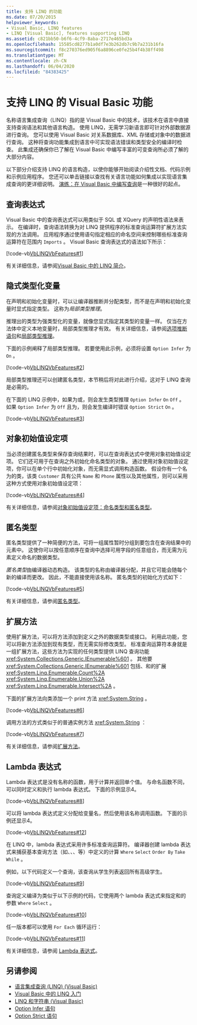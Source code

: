 ```yaml
---
title: 支持 LINQ 的功能
ms.date: 07/20/2015
helpviewer_keywords:
- Visual Basic, LINQ features
- LINQ [Visual Basic], features supporting LINQ
ms.assetid: c821bb50-b6f6-4cf9-8aba-2717e465bd3a
ms.openlocfilehash: 15585cd8277b1a0df7e3b262db7c9b7a231b16fa
ms.sourcegitcommit: f8c270376ed905f6a8896ce0fe25b4f4b38ff498
ms.translationtype: MT
ms.contentlocale: zh-CN
ms.lasthandoff: 06/04/2020
ms.locfileid: "84383425"
---
```

# <a name="visual-basic-features-that-support-linq"></a>支持 LINQ 的 Visual Basic 功能
名称语言集成查询（LINQ）指的是 Visual Basic 中的技术，该技术在语言中直接支持查询语法和其他语言构造。 使用 LINQ，无需学习新语言即可针对外部数据源进行查询。 您可以使用 Visual Basic 对关系数据库、XML 存储或对象中的数据进行查询。 这种将查询功能集成到语言中可实现语法错误和类型安全的编译时检查。 此集成还确保你已了解在 Visual Basic 中编写丰富的可变查询所必须了解的大部分内容。  
  
 以下部分介绍支持 LINQ 的语言构造，以使你能够开始阅读介绍性文档、代码示例和示例应用程序。 您还可以单击链接以查找有关语言功能如何集成以实现语言集成查询的更详细说明。 [演练：在 Visual Basic 中编写查询](walkthrough-writing-queries.md)是一种很好的起点。  
  
## <a name="query-expressions"></a>查询表达式  
 Visual Basic 中的查询表达式可以用类似于 SQL 或 XQuery 的声明性语法来表示。 在编译时，查询语法转换为对 LINQ 提供程序的标准查询运算符扩展方法实现的方法调用。 应用程序通过使用语句指定相应的命名空间来控制哪些标准查询运算符在范围内 `Imports` 。 Visual Basic 查询表达式的语法如下所示：  
  
 [!code-vb[VbLINQVbFeatures#1](~/samples/snippets/visualbasic/VS_Snippets_VBCSharp/VbLINQVbFeatures/VB/Class1.vb#1)]  
  
 有关详细信息，请参阅[Visual Basic 中的 LINQ 简介](../../language-features/linq/introduction-to-linq.md)。  
  
## <a name="implicitly-typed-variables"></a>隐式类型化变量  
 在声明和初始化变量时，可以让编译器推断并分配类型，而不是在声明和初始化变量时显式指定类型。 这称为*局部类型推理*。  
  
 推理出的类型为强类型化的变量，就像您显式指定其类型的变量一样。 仅当在方法体中定义本地变量时，局部类型推理才有效。 有关详细信息，请参阅[选项推断语句](../../../language-reference/statements/option-infer-statement.md)和[局部类型推理](../../language-features/variables/local-type-inference.md)。  
  
 下面的示例阐释了局部类型推理。 若要使用此示例，必须将设置 `Option Infer` 为 `On` 。  
  
 [!code-vb[VbLINQVbFeatures#2](~/samples/snippets/visualbasic/VS_Snippets_VBCSharp/VbLINQVbFeatures/VB/Class1.vb#2)]  
  
 局部类型推理还可以创建匿名类型，本节稍后将对此进行介绍，这对于 LINQ 查询是必需的。  
  
 在下面的 LINQ 示例中，如果为或，则会发生类型推理 `Option Infer` `On` `Off` 。 如果 `Option Infer` 为 `Off` 且为，则会发生编译时错误 `Option Strict` `On` 。  
  
 [!code-vb[VbLINQVbFeatures#3](~/samples/snippets/visualbasic/VS_Snippets_VBCSharp/VbLINQVbFeatures/VB/Class1.vb#3)]  
  
## <a name="object-initializers"></a>对象初始值设定项  
 当必须创建匿名类型来保存查询结果时，可以在查询表达式中使用对象初始值设定项。 它们还可用于在查询之外初始化命名类型的对象。 通过使用对象初始值设定项，你可以在单个行中初始化对象，而无需显式调用构造函数。 假设你有一个名为的类，该类 `Customer` 具有公共 `Name` 和 `Phone` 属性以及其他属性，则可以采用这种方式使用对象初始值设定项：  
  
 [!code-vb[VbLINQVbFeatures#4](~/samples/snippets/visualbasic/VS_Snippets_VBCSharp/VbLINQVbFeatures/VB/Class1.vb#4)]  
  
 有关详细信息，请参阅[对象初始值设定项：命名类型和匿名类型](../../language-features/objects-and-classes/object-initializers-named-and-anonymous-types.md)。  
  
## <a name="anonymous-types"></a>匿名类型  
 匿名类型提供了一种简便的方法，可将一组属性暂时分组到要包含在查询结果中的元素中。 这使你可以按任意顺序在查询中选择可用字段的任意组合，而无需为元素定义命名的数据类型。  
  
 *匿名类型*由编译器动态构造。 该类型的名称由编译器分配，并且它可能会随每个新的编译而更改。 因此，不能直接使用该名称。 匿名类型的初始化方式如下：  
  
 [!code-vb[VbLINQVbFeatures#5](~/samples/snippets/visualbasic/VS_Snippets_VBCSharp/VbLINQVbFeatures/VB/Class1.vb#5)]  
  
 有关详细信息，请参阅[匿名类型](../../language-features/objects-and-classes/anonymous-types.md)。  
  
## <a name="extension-methods"></a>扩展方法  
 使用扩展方法，可以将方法添加到定义之外的数据类型或接口。 利用此功能，您可以将新方法添加到现有类型，而无需实际修改类型。 标准查询运算符本身就是一组扩展方法，这些方法为实现的任何类型提供 LINQ 查询功能 <xref:System.Collections.Generic.IEnumerable%601> 。 其他要 <xref:System.Collections.Generic.IEnumerable%601> 包括、和的扩展 <xref:System.Linq.Enumerable.Count%2A> <xref:System.Linq.Enumerable.Union%2A> <xref:System.Linq.Enumerable.Intersect%2A> 。  
  
 下面的扩展方法向类添加一个 print 方法 <xref:System.String> 。  
  
 [!code-vb[VbLINQVbFeatures#6](~/samples/snippets/visualbasic/VS_Snippets_VBCSharp/VbLINQVbFeatures/VB/Class1.vb#6)]  
  
 调用方法的方式类似于的普通实例方法 <xref:System.String> ：  
  
 [!code-vb[VbLINQVbFeatures#7](~/samples/snippets/visualbasic/VS_Snippets_VBCSharp/VbLINQVbFeatures/VB/Class1.vb#7)]  
  
 有关详细信息，请参阅[扩展方法](../../language-features/procedures/extension-methods.md)。  
  
## <a name="lambda-expressions"></a>Lambda 表达式  
 Lambda 表达式是没有名称的函数，用于计算并返回单个值。 与命名函数不同，可以同时定义和执行 lambda 表达式。 下面的示例显示4。  
  
 [!code-vb[VbLINQVbFeatures#8](~/samples/snippets/visualbasic/VS_Snippets_VBCSharp/VbLINQVbFeatures/VB/Class1.vb#8)]  
  
 可以将 lambda 表达式定义分配给变量名，然后使用该名称调用函数。 下面的示例还显示4。  
  
 [!code-vb[VbLINQVbFeatures#12](~/samples/snippets/visualbasic/VS_Snippets_VBCSharp/VbLINQVbFeatures/VB/Class1.vb#12)]  
  
 在 LINQ 中，lambda 表达式采用许多标准查询运算符。 编译器创建 lambda 表达式来捕获基本查询方法（如、、、等）中定义的计算 `Where` `Select` `Order By` `Take While` 。  
  
 例如，以下代码定义一个查询，该查询从学生列表返回所有高级学生。  
  
 [!code-vb[VbLINQVbFeatures#9](~/samples/snippets/visualbasic/VS_Snippets_VBCSharp/VbLINQVbFeatures/VB/Class1.vb#9)]  
  
 查询定义编译为类似于以下示例的代码，它使用两个 lambda 表达式来指定和的参数 `Where` `Select` 。  
  
 [!code-vb[VbLINQVbFeatures#10](~/samples/snippets/visualbasic/VS_Snippets_VBCSharp/VbLINQVbFeatures/VB/Class1.vb#10)]  
  
 任一版本都可以使用 `For Each` 循环运行：  
  
 [!code-vb[VbLINQVbFeatures#11](~/samples/snippets/visualbasic/VS_Snippets_VBCSharp/VbLINQVbFeatures/VB/Class1.vb#11)]  
  
 有关详细信息，请参阅 [Lambda 表达式](../../language-features/procedures/lambda-expressions.md)。  
  
## <a name="see-also"></a>另请参阅

- [语言集成查询 (LINQ) (Visual Basic)](index.md)
- [Visual Basic 中的 LINQ 入门](getting-started-with-linq.md)
- [LINQ 和字符串 (Visual Basic)](linq-and-strings.md)
- [Option Infer 语句](../../../language-reference/statements/option-infer-statement.md)
- [Option Strict 语句](../../../language-reference/statements/option-strict-statement.md)
